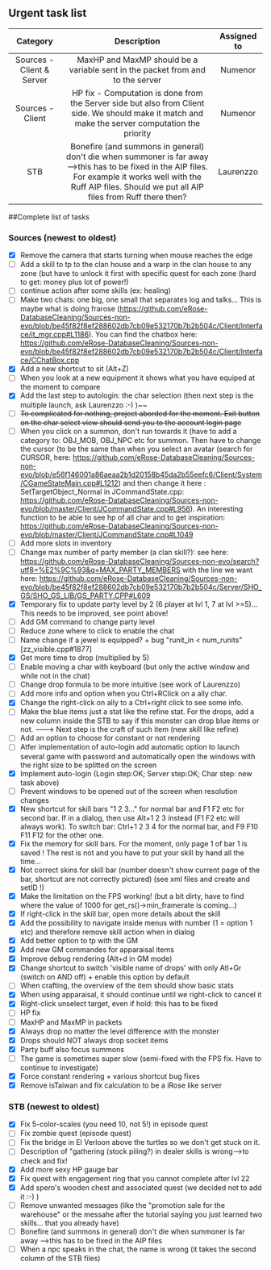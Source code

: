 <!---
Here is a link to know how to make this file nice and clean:
https://guides.github.com/features/mastering-markdown/

- [x] @mentions, #refs, [links](), **formatting**, and <del>tags</del> supported
- [x] list syntax required (any unordered or ordered list supported)
- [x] this is a complete item
- [ ] this is an incomplete item

Some inspiration can also be found here: https://raw.githubusercontent.com/dev-osrose/osIROSE-new/master/README.md
-->

## Urgent task list
|   Category   |   Description  |  Assigned to  |
|     :---:    |     :---:      |     :---:     |
| Sources - Client & Server       | MaxHP and MaxMP should be a variable sent in the packet from and to the server     | Numenor    |
| Sources - Client     | HP fix - Computation is done from the Server side but also from Client side. We should make it match and make the server computation the priority      | Numenor      |
| STB     | Bonefire (and summons in general) don't die when summoner is far away -->this has to be fixed in the AIP files. For example it works well with the Ruff AIP files. Should we put all AIP files from Ruff there then?       | Laurenzzo      |




##Complete list of tasks
### Sources (newest to oldest)
- [x] Remove the camera that starts turning when mouse reaches the edge
- [ ] Add a skill to tp to the clan house and a warp in the clan house to any zone (but have to unlock it first with specific quest for each zone (hard to get: money plus lot of power!)
- [ ] continue action after some skills (ex: healing)
- [ ] Make two chats: one big, one small that separates log and talks... This is maybe what is doing frarose (https://github.com/eRose-DatabaseCleaning/Sources-non-evo/blob/be45f82f8ef288602db7cb09e532170b7b2b504c/Client/Interface/it_mgr.cpp#L1186). You can find the chatbox here: https://github.com/eRose-DatabaseCleaning/Sources-non-evo/blob/be45f82f8ef288602db7cb09e532170b7b2b504c/Client/Interface/CChatBox.cpp
- [x] Add a new shortcut to sit (Alt+Z)
- [ ] When you look at a new equipment it shows what you have equiped at the moment to compare
- [x] Add the last step to autologin: the char selection (then next step is the multiple launch, ask Laurenzzo :-) )~~
- [ ] ~~To complicated for nothing, project aborded for the moment. Exit button on the char select view should send you to the account login page~~
- [ ] When you click on a summon, don't run towards it (have to add a category to: OBJ_MOB, OBJ_NPC etc for summon. Then have to change the cursor (to be the same than when you select an avatar (search for CURSOR, here: https://github.com/eRose-DatabaseCleaning/Sources-non-evo/blob/e56f146001a86aeaa2b1d20158b45da2b55eefc6/Client/System/CGameStateMain.cpp#L1212) and then change it here : SetTargetObject_Normal in JCommandState.cpp: https://github.com/eRose-DatabaseCleaning/Sources-non-evo/blob/master/Client/JCommandState.cpp#L956). An interesting function to be able to see hp of all char and to get inspiration: https://github.com/eRose-DatabaseCleaning/Sources-non-evo/blob/master/Client/JCommandState.cpp#L1049 
- [ ] Add more slots in inventory
- [ ] Change max number of party member (a clan skill?): see here: https://github.com/eRose-DatabaseCleaning/Sources-non-evo/search?utf8=%E2%9C%93&q=MAX_PARTY_MEMBERS with the line we want here: https://github.com/eRose-DatabaseCleaning/Sources-non-evo/blob/be45f82f8ef288602db7cb09e532170b7b2b504c/Server/SHO_GS/SHO_GS_LIB/GS_PARTY.CPP#L609 
- [x] Temporary fix to update party level by 2 (6 player at lvl 1, 7 at lvl >=5)... This needs to be improved, see point above!
- [ ] Add GM command to change party level
- [ ] Reduce zone where to click to enable the chat
- [ ] Name change if a jewel is equipped? + bug "runit_in < num_runits" [zz_visible.cpp#1877]
- [x] Get more time to drop (multiplied by 5)
- [ ] Enable moving a char with keyboard (but only the active window and while not in the chat)
- [ ] Change drop formula to be more intuitive (see work of Laurenzzo)
- [ ] Add more info and option when you Ctrl+RClick on a ally char.
- [x] Change the right-click on ally to a Ctrl+right click to see some info.
- [ ] Make the blue items just a stat like the refine stat. For the drops, add a new column inside the STB to say if this monster can drop blue items or not. ---> Next step is the craft of such item (new skill like refine)
- [ ] Add an option to choose for constant or not rendering
- [ ] Atfer implementation of auto-login add automatic option to launch several game with password and automatically open the windows with the right size to be splitted on the screen
- [x] Implement auto-login (Login step:OK; Server step:OK; Char step: new task above)
- [ ] Prevent windows to be opened out of the screen when resolution changes
- [x] New shortcut for skill bars "1 2 3..." for normal bar and F1 F2 etc for second bar. If in a dialog, then use Alt+1 2 3 instead (F1 F2 etc will always work). To switch bar: Ctrl+1 2 3 4 for the normal bar, and F9 F10 F11 F12 for the other one.
- [x] Fix the memory for skill bars. For the moment, only page 1 of bar 1 is saved ! The rest is not and you have to put your skill by hand all the time...
- [x] Not correct skins for skill bar (number doesn't show current page of the bar, shortcut are not correctly pictured) (see xml files and create and setID !)
- [x] Make the limitation on the FPS working! (but a bit dirty, have to find where the value of 1000 for get_rs()->min_framerate is coming...)
- [x] If right-click in the skill bar, open more details about the skill
- [x] Add the possibility to navigate inside menus with number (1 = option 1 etc) and therefore remove skill action when in dialog
- [x] Add better option to tp with the GM
- [x] Add new GM commandes for apparaisal items
- [x] Improve debug rendering (Alt+d in GM mode)
- [x] Change shortcut to switch 'visible name of drops' with only Atl+Gr (switch on AND off) + enable this option by default
- [ ] When crafting, the overview of the item should show basic stats
- [x] When using apparaisal, it should continue until we right-click to cancel it
- [x] Right-click unselect target, even if hold: this has to be fixed
- [ ] HP fix
- [ ] MaxHP and MaxMP in packets
- [x] Always drop no matter the level difference with the monster
- [x] Drops should NOT always drop socket items
- [x] Party buff also focus summons
- [ ] The game is sometimes super slow (semi-fixed with the FPS fix. Have to continue to investigate)
- [x] Force constant rendering + various shortcut bug fixes
- [x] Remove isTaiwan and fix calculation to be a iRose like server

### STB (newest to oldest)
- [x] Fix 5-color-scales (you need 10, not 5!) in episode quest
- [ ] Fix zombie quest (episode quest)
- [ ] Fix the bridge in El Verloon above the turtles so we don't get stuck on it.
- [ ] Description of "gathering (stock piling?) in dealer skills is wrong-->to check and fix!
- [x] Add more sexy HP gauge bar
- [x] Fix quest with engagement ring that you cannot complete after lvl 22
- [x] Add spero's wooden chest and associated quest (we decided not to add it :-) )
- [ ] Remove unwanted messages (like the "promotion sale for the warehouse" or the messahe after the tutorial saying you just learned two skills... that you already have)
- [ ] Bonefire (and summons in general) don't die when summoner is far away -->this has to be fixed in the AIP files
- [ ] When a npc speaks in the chat, the name is wrong (it takes the second column of the STB files)
